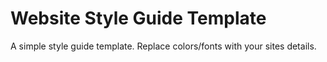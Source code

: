 # Website Style Guide Template
A simple style guide template. Replace colors/fonts with your sites details. 
